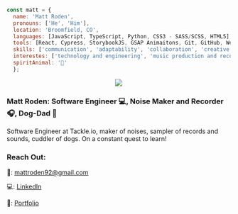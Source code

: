   ```javascript
  
  const matt = {
    name: 'Matt Roden',
    pronouns: ['He', 'Him'],
    location: 'Broomfield, CO',
    languages: [JavaScript, TypeScript, Python, CSS3 - SASS/SCSS, HTML5],
    tools: [React, Cypress, StorybookJS, GSAP Animaitons, Git, GitHub, Webpack, Mocha/Chai, Apple LogicX, Photoshop],
    skills: ['communication', 'adaptability', 'collaboration', 'creative thinking', 'empathy', 'organization', 'patience'],
    interestes: ['technology and engineering', 'music production and recording', 'nature', 'culinary arts', '🛹'],
    spiritAnimal: '🐘'
    };
   ```
  <div align="center">
    <img src="https://github-readme-stats.vercel.app/api?username=Matt-Roden&theme=calm"/>
  </div>

### Matt Roden: Software Engineer 💻, Noise Maker and Recorder 🎧, Dog-Dad 🐶
  
Software Engineer at Tackle.io, maker of noises, sampler of records and sounds, cuddler of dogs. On a constant quest to learn!

### Reach Out:

📧: mattroden92@gmail.com

💻: [LinkedIn](https://www.linkedin.com/in/matt-roden-35bb3413b/)

💼: [Portfolio](https://terminal.turing.edu/profiles/973)


<!--
**Matt-Roden/Matt-Roden** is a ✨ _special_ ✨ repository because its `README.md` (this file) appears on your GitHub profile.

Here are some ideas to get you started:

- 🔭 I’m currently working on ...
- 🌱 I’m currently learning ...
- 👯 I’m looking to collaborate on ...
- 🤔 I’m looking for help with ...
- 💬 Ask me about ...
- 📫 How to reach me: ...
- 😄 Pronouns: ...
- ⚡ Fun fact: ...
-->

